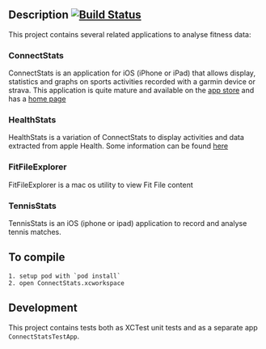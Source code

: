## Description [![Build Status](https://travis-ci.org/roznet/connectstats.svg?branch=master)](https://travis-ci.org/roznet/connectstats)

This project contains several related applications to analyse fitness data:

### ConnectStats

ConnectStats is an application for iOS (iPhone or iPad) that allows display, statistics and graphs on sports activities recorded with a garmin device or strava. This application is quite mature and available on the [app store](https://itunes.apple.com/app/apple-store/id581697248?mt=8) and has a [home page](https://ro-z.net/blog/connectstats/)

### HealthStats

HealthStats is a variation of ConnectStats to display activities and data extracted from apple Health. Some information can be found [here](https://ro-z.net/blog/healthstats/)

### FitFileExplorer

FitFileExplorer is a mac os utility to view Fit File content

### TennisStats

TennisStats is an iOS (iphone or ipad) application to record and analyse tennis matches.


## To compile

	1. setup pod with `pod install`
	2. open ConnectStats.xcworkspace
	

## Development

This project contains tests both as XCTest unit tests and as a separate app `ConnectStatsTestApp`.


